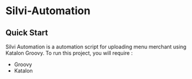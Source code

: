 # Silvi-Automation

## Quick Start

Silvi Automation is a automation script for uploading menu merchant using Katalon Groovy.
To run this project, you will require :

- Groovy
- Katalon
